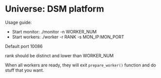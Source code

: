 # Universe: DSM platform

Usage guide:

* Start monitor: ./monitor -n WORKER_NUM
* Start workers: ./worker -r RANK -s MON_IP:MON_PORT

Default port 10086

rank should be distinct and lower than WORKER_NUM

When all workers are ready, they will exit `prepare_worker()` function
and do stuff that you want.


